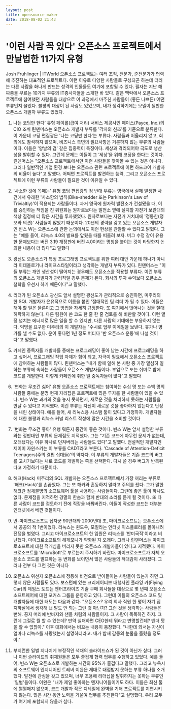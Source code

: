 ```yaml
---
layout: post
title: opensource maker
date: 2018-08-02 21:43
---
```


# '이런 사람 꼭 있다' 오픈소스 프로젝트에서 만날법한 11가지 유형
Josh Fruhlinger | ITWorld
오픈소스 프로젝트는 여러 조직, 전문가, 준전문가가 협력해 추진하는 대표적인 프로젝트다. 이런 이유로 다양한 사람들로 구성되곤 하는데 더러는 다른 사람을 화나게 만드는 성격의 인물들도 여기에 포함될 수 있다. 필자는 지난 해 짜증을 부르는 10가지 부류의 IT종사자들을 소개한 바 있다. 같은 맥락에서 오픈소스 프로젝트에 참여했던 사람들을 대상으로 이 과정에서 마주친 사람들이 (좋든 나쁘든) 어떤 부류인지 물었다. 불평의 대상이 된 사람도 있었으며, 내가 생각하기에는 모델이 될만한 오픈소스 개발자 부류도 있었다.

1. 나는 코딩만 한다’ 유형
페이롤(급여 처리) 서비스 제공사인 페이스(Payce, Inc.)의 CIO 조쉬 린덴머스는 오픈소스 개발자 부류를 '각자의 신조'를 기준으로 분류한다. 이 가운데 코딩 편집광은 '나는 코딩만 한다'는 부류다. 사람들과 어울리지 않고, 회의에도 참석하지 않으며, 비즈니스 측면의 필요사항은 거론하지 않는 부류의 사람들이다. 이들은 '양날의 검' 같은 집중력이 특징이다. 세상과 격리되어야 극도로 생산성을 발휘할 수 있다. 그런데 문제는 이들이 그 ‘세상’을 위해 코딩을 한다는 것이다. 린덴머스는 "오픈소스 프로젝트에서만 이런 사람들을 찾아볼 수 있는 것은 아니다. 그러나 일반적인 기업 환경 보다는 오픈소스 관련 프로젝트에 이런 하드코어 개발자의 비율이 높다"고 말했다. 어쩌면 프로젝트를 발견하는 능력, 그리고 오픈소스 프로젝트에 이런 부류의 사람들이 필요한 것이 이유일 수 있다.

2. '사소한 것에 목매는' 유형
코딩 편집광의 정 반대 부류는 영국에서 실제 발생한 사건에서 유래한 '사소함의 법칙(Bike-shedder 또는 Parkinson's Law of Trivialtiy)'이 적용되는 사람들이다. 과거 영국에 원자력 발전소가 건설됐을 때, 이를 승인하는 책임을 진 위원회는 원자로보다는 발전소 옆에 설치할 자전거 보관대의 색상 결정에 더 많은 시간을 투자했었다. 원자로보다는 자전거 거치대에 '정통한(정보와 의견)' 사람들이 많았기 때문이다. 20년의 경력을 갖고 있는 오픈소스 개발자인 빈스 W는 오픈소스에 관한 논의에서도 이런 현상을 관찰할 수 있다고 밝혔다. 그는 "예를 들어, 리눅스 4.0의 발표를 앞뒀을 때를 떠올려 보자. 버그 수정 같이 유용한 문제보다는 버전 3.19 개정판에 버전 4.0이라는 명칭을 붙이는 것이 타당한지 논의한 내용이 더 많다"고 말했다

3. 광신도
오픈소스가 특정 프로그래밍 프로젝트를 위한 여러 대안 가운데 하나가 아니라 이데올로기나 라이프스타일이라고 생각하는 개발자 부류가 있다. 린덴머스는 "이들 부류는 개인 생산성이 떨어지는 경우에도 오픈소스를 적용할 부류다. 이런 부류의 오픈소스 개발자가 관리직일 경우 문제가 된다. 회사의 투자 수익보다 오픈소스 철학을 우선시 하기 때문이다"고 말했다.

4. 리더가 된 오픈소스 광신도
앞서 설명한 광신도가 관리직으로 승진하면, 미주리의 한 SQL 개발자가 은유적으로 이름을 붙인 '절대적인 팀 리더'가 될 수 있다. 이들은 해야 할 일은 물론이고 그 방법을 자세히 규정한다. 또 여기에서 벗어나는 것을 절대 허락하지 않는다. 다른 팀원이 쓴 코드 한 줄 한 줄 검토를 해 비판할 것이다. 이런 열정 넘치는 에너지로 많은 일을 할 수 있지만, 다른 사람의 기대에는 부응하지 않는다. 익명을 요구한 미주리의 이 개발자는 "수시로 업무 이메일을 보낸다. 휴가나 병가를 낼 수도 없다. 운이 좋다면 1년 정도 버티다 '반 오픈소스 운동'에 나설 것이다"고 말했다.

5. 카페인 중독자들
개발자들 중에는 프로그래밍이 좋아 남는 시간에 프로그래밍을 하고 싶어서, 프로그래밍 작업 자체가 힘이 되고, 자극이 필요해서 오픈소스 프로젝트에 참여하는 사람들이 많다. 린덴머스는 "내가 함께 일해 본 사람 중 가장 열심히 일하는 부류에 속하는 사람들이 오픈소스 개발자들이다. 부업으로 또는 취미로 밤에 코드를 개발한다. 이렇게 카페인에 취한 일 중독자들이 많다"고 말했다

6. '변화는 무조건 싫어' 유형
오픈소스 프로젝트에는 참여하는 수십 명 또는 수백 명의 사람들 중에는 분명 현재 자리잡은 프로젝트에 많은 투자를 한 사람들이 있을 수 있다. 빈스 W는 과거의 것을 놓지 못하면서, 새로운 것을 처리하지 못하는 사람들을 만날 수 있다고 지적했다. 이런 부류는 자신이 새로운 것을 좋아하지 않는다고 단정을 내린 상태이다. 예를 들어, 새 리눅스용 시스탬 툴이 있다고 가정하자. 개발자들에 대한 불평과 리눅스 커널 리스트 작성에 많은 시간을 소비할 것이다

7. '변화는 무조건 좋아' 유형
뭐든지 중간이 좋은 것이다. 빈스 W는 앞서 설명한 부류와는 정반대인 부류의 문제점도 지적했다. 그는 "기존 코드에 아무런 문제가 없는데, 오래됐다는 이유 하나로 던져버리는 사람들도 있다"고 말했다. 전설적인 개발자인 제이미 자윈스키는 이 부류를 CADT라고 부른다. ’Cascade of Attention-Deficit Teenagers(주의 결핍 십대들)’의 약자다. 이 부류의 개발자들은 기존 코드의 버그를 고치기보다는 새로 코드를 개발하는 쪽을 선택한다. 다시 쓸 경우 버그가 반복된다고 가정하기 때문이다.

8. 해크(Hack) 
미주리의 SQL 개발자는 오픈소스 프로젝트에서 가장 꺼리는 부류로 '해크(Hack)'를 손꼽았다. 그는 또 해커와 혼동하지 말라고 주의를 줬다. 그가 말한 해크란 정체불명의 소프트웨어 툴을 사용하는 사람들이다. 그런데 좋은 툴이 하나도 없다. 문제점을 지적하면 경멸의 한숨과 함께 반대의 소리를 듣게 될 것이다. 또 다른 사람이 코드를 검토하기 전에 직장을 바꿔버린다. 이들이 작성한 코드는 대부분 인터넷에서 베낀 것들이다.

9. 반-마이크로소프트 십자군
90년대와 2000년대 초, 마이크로소프트는 오픈소스에서 공공의 적 1번이었다. 리눅스는 윈도우, 모질라는 인터넷 익스플로러를 몰아내려 전쟁을 벌였다. 그리고 마이크로소프트의 한 임원은 리눅스를 '반미국적'이라고 비난했다. 마이크로소프트의 헤게모니가 약화된 지 오래다. 그러나 린덴머스는 마이크로소프트에 대한 적개심을 버리지 못한 오픈소스 개발자들이 있다고 지적했다. 마이크로소프트를 'Micro$oft'로 부르는지 주시하기 바란다. 마이크로소프트가 자체 오픈소스 코드를 발표하는 등 변화를 보이면서 많은 사람들의 적대감이 사라졌다. 그러나 전부 다 그런 것은 아니다

10. 오픈소스 위선자
오픈소스에 정통해 비전으로 받아들이는 사람들이 있는가 하면 그렇지 않은 사람들도 있다. 보스턴에 있는 크리에이티브 대행사인 플라잉 카(Flying Car)의 제임스 도드는 엔터프라이즈 기술 구매 회사들을 대상으로 몇 년째 오픈소스 소프트웨어에 대한 포커스 그룹을 운영하고 있다. 그런데 이들의 오픈소스 코드 및 개발자들에 대한 태도는 다음과 같다. "오픈소스? 우리 회사 직원 한 명이 자기 집 지하실에서 생각해 낸 말도 안 되는 그런 것 아닌가? 그런 것을 생각하는 사람들은 뻔해. 꽁지 머리에 반바지와 샌들 차림의 사람들이지. 그 사람이 똑똑하긴 하지. 그런데 그걸로 뭘 할 수 있는데? 만약 실패하면 CEO한테 뭐라고 변명할건데? 벤더 탓을 할 수 없잖아." 이후 대화에서는 비꼬는 내용이 등장했다. "나한테 와서는 자신이 얼마나 리눅스를 사랑했는지 설명하더라고. 내가 밤새 감동의 눈물을 흘렸을 정도야."

11. 부지런한 일벌
지나치게 부정적인 색채의 슬라이드쇼가 된 것이 아닌가 싶다. 그러나 이번 슬라이드의 취재원들은 모두 즐겁게 협력 업무를 수행하고 있었다. 예를 들어, 빈스 W는 오픈소스로 개발하는 시간의 95%가 즐겁다고 말했다. 그리고 뉴욕시의 소프트웨어 엔지니어인 트레버 이완은 제대로 대접받지 못하는 부류 하나를 소개했다. 발전에 관심을 갖고 있으며, 너무 조용해 리더십을 발휘하지는 못하는 부류인 '일벌'들이다. 이완은 "내가 제일 좋아하는 엔지니어들이기도 하다. 이들은 최신 툴에 쩔쩔매지 않으며, 코드 개발과 작은 디테일에 완벽을 기해 프로젝트를 지연시키지 않는다. 많은 시간 동안 노력을 기울여 업무를 추진한다"고 설명했다. 우리 모두가 여기에 포함되지 않을까 싶다.
